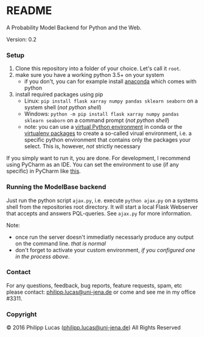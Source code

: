 # README #

A Probability Model Backend for Python and the Web.

Version: 0.2

### Setup ###

1. Clone this repository into a folder of your choice. Let's call it `root`.
2. make sure you have a working python 3.5+ on your system
    * if you don't, you can for example install [anaconda](https://www.continuum.io/downloads) which comes with python
3. install required packages using pip
    * Linux: `pip install flask xarray numpy pandas sklearn seaborn` on a system shell (*not python shell*)
    * Windows: `python -m pip install flask xarray numpy pandas sklearn seaborn` on a command prompt (*not python shell*)
    * note: you can use a [virtual Python environment](http://conda.pydata.org/docs/using/envs.html#) in conda or the [virtualenv packages](http://docs.python-guide.org/en/latest/dev/virtualenvs/) to create a so-called virual environment, i.e. a specific python environment that contains only the packages your select. This is, however, *not* strictly necessary

If you simply want to run it, you are done. For development, I recommend using PyCharm as an IDE. You can set the environment to use (if any specific) in PyCharm like [this](https://docs.continuum.io/anaconda/ide_integration#pycharm).

### Running the ModelBase backend ###

Just run the python script `ajax.py`, i.e. execute `python ajax.py` on a systems shell from the repositories root directory. It will start a local Flask Webserver that accepts and answers PQL-queries. See `ajax.py` for more information.

Note: 

 * once run the server doesn't immediatly necessarly produce any output on the command line. *that is normal*
 * don't forget to activate your custom environment, *if you configured one in the process above*.

### Contact ###

For any questions, feedback, bug reports, feature requests, spam, etc please contact: [philipp.lucas@uni-jena.de](philipp.lucas@uni-jena.de) or come and see me in my office #3311.

### Copyright ###

© 2016 Philipp Lucas (philipp.lucas@uni-jena.de) All Rights Reserved